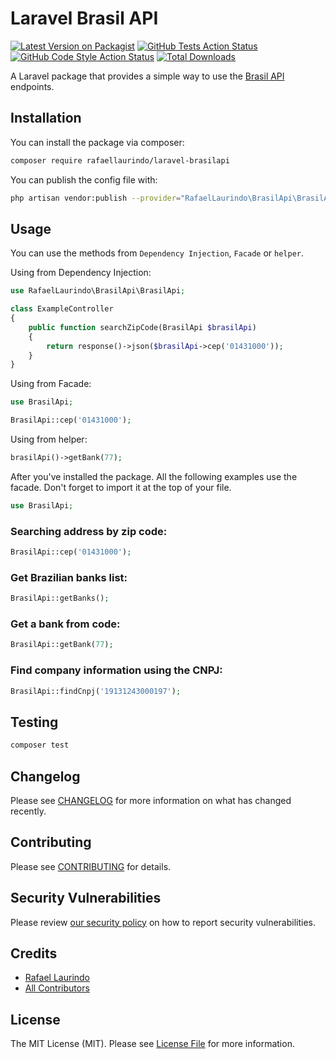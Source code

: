 # Laravel Brasil API

[![Latest Version on Packagist](https://img.shields.io/packagist/v/rafaellaurindo/laravel-brasilapi.svg?style=flat-square)](https://packagist.org/packages/rafaellaurindo/laravel-brasilapi)
[![GitHub Tests Action Status](https://img.shields.io/github/workflow/status/rafaellaurindo/laravel-brasilapi/run-tests?label=tests)](https://github.com/rafaellaurindo/laravel-brasilapi/actions?query=workflow%3Arun-tests+branch%3Amain)
[![GitHub Code Style Action Status](https://img.shields.io/github/workflow/status/rafaellaurindo/laravel-brasilapi/Check%20&%20fix%20styling?label=code%20style)](https://github.com/rafaellaurindo/laravel-brasilapi/actions?query=workflow%3A"Check+%26+fix+styling"+branch%3Amain)
[![Total Downloads](https://img.shields.io/packagist/dt/rafaellaurindo/laravel-brasilapi.svg?style=flat-square)](https://packagist.org/packages/rafaellaurindo/laravel-brasilapi)

A Laravel package that provides a simple way to use the [Brasil API](https://brasilapi.com.br/) endpoints.

## Installation

You can install the package via composer:

```bash
composer require rafaellaurindo/laravel-brasilapi
```

You can publish the config file with:

```bash
php artisan vendor:publish --provider="RafaelLaurindo\BrasilApi\BrasilApiServiceProvider" --tag="config"
```

## Usage

You can use the methods from `Dependency Injection`, `Facade` or `helper`.

Using from Dependency Injection:

```php
use RafaelLaurindo\BrasilApi\BrasilApi;

class ExampleController
{
    public function searchZipCode(BrasilApi $brasilApi)
    {
        return response()->json($brasilApi->cep('01431000'));
    }
}
```

Using from Facade:

```php
use BrasilApi;

BrasilApi::cep('01431000');
```

Using from helper:

```php
brasilApi()->getBank(77);
```

After you've installed the package. All the following examples use the facade. Don't forget to import it at the top of your file.

```php
use BrasilApi;
```

### Searching address by zip code:

```php
BrasilApi::cep('01431000');
```

### Get Brazilian banks list:

```php
BrasilApi::getBanks();
```

### Get a bank from code:

```php
BrasilApi::getBank(77);
```

### Find company information using the CNPJ:

```php
BrasilApi::findCnpj('19131243000197');
```

## Testing

```bash
composer test
```

## Changelog

Please see [CHANGELOG](CHANGELOG.md) for more information on what has changed recently.

## Contributing

Please see [CONTRIBUTING](.github/CONTRIBUTING.md) for details.

## Security Vulnerabilities

Please review [our security policy](../../security/policy) on how to report security vulnerabilities.

## Credits

- [Rafael Laurindo](https://github.com/rafaellaurindo)
- [All Contributors](../../contributors)

## License

The MIT License (MIT). Please see [License File](LICENSE.md) for more information.
